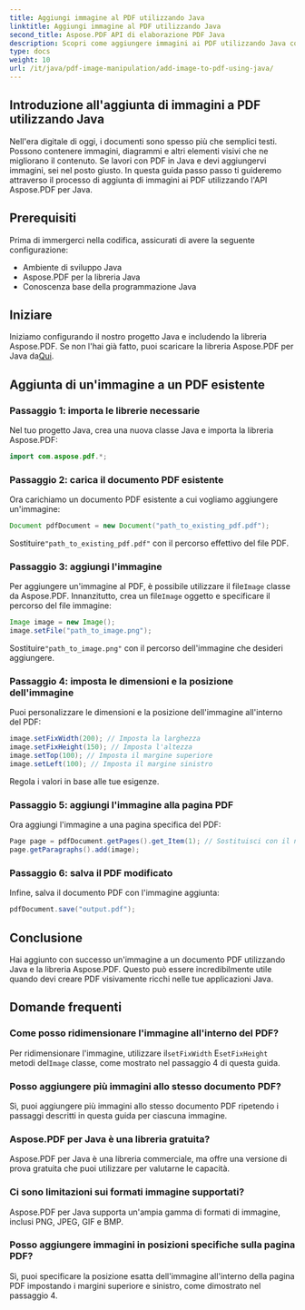 ```yaml
---
title: Aggiungi immagine al PDF utilizzando Java
linktitle: Aggiungi immagine al PDF utilizzando Java
second_title: Aspose.PDF API di elaborazione PDF Java
description: Scopri come aggiungere immagini ai PDF utilizzando Java con la nostra guida passo passo. Migliora i tuoi documenti PDF con immagini senza sforzo.
type: docs
weight: 10
url: /it/java/pdf-image-manipulation/add-image-to-pdf-using-java/
---
```


## Introduzione all'aggiunta di immagini a PDF utilizzando Java

Nell'era digitale di oggi, i documenti sono spesso più che semplici testi. Possono contenere immagini, diagrammi e altri elementi visivi che ne migliorano il contenuto. Se lavori con PDF in Java e devi aggiungervi immagini, sei nel posto giusto. In questa guida passo passo ti guideremo attraverso il processo di aggiunta di immagini ai PDF utilizzando l'API Aspose.PDF per Java.

## Prerequisiti

Prima di immergerci nella codifica, assicurati di avere la seguente configurazione:

- Ambiente di sviluppo Java
- Aspose.PDF per la libreria Java
- Conoscenza base della programmazione Java

## Iniziare

Iniziamo configurando il nostro progetto Java e includendo la libreria Aspose.PDF. Se non l'hai già fatto, puoi scaricare la libreria Aspose.PDF per Java da[Qui](https://releases.aspose.com/pdf/java/).

## Aggiunta di un'immagine a un PDF esistente

### Passaggio 1: importa le librerie necessarie

Nel tuo progetto Java, crea una nuova classe Java e importa la libreria Aspose.PDF:

```java
import com.aspose.pdf.*;
```

### Passaggio 2: carica il documento PDF esistente

Ora carichiamo un documento PDF esistente a cui vogliamo aggiungere un'immagine:

```java
Document pdfDocument = new Document("path_to_existing_pdf.pdf");
```

 Sostituire`"path_to_existing_pdf.pdf"` con il percorso effettivo del file PDF.

### Passaggio 3: aggiungi l'immagine

 Per aggiungere un'immagine al PDF, è possibile utilizzare il file`Image` classe da Aspose.PDF. Innanzitutto, crea un file`Image` oggetto e specificare il percorso del file immagine:

```java
Image image = new Image();
image.setFile("path_to_image.png");
```

 Sostituire`"path_to_image.png"` con il percorso dell'immagine che desideri aggiungere.

### Passaggio 4: imposta le dimensioni e la posizione dell'immagine

Puoi personalizzare le dimensioni e la posizione dell'immagine all'interno del PDF:

```java
image.setFixWidth(200); // Imposta la larghezza
image.setFixHeight(150); // Imposta l'altezza
image.setTop(100); // Imposta il margine superiore
image.setLeft(100); // Imposta il margine sinistro
```

Regola i valori in base alle tue esigenze.

### Passaggio 5: aggiungi l'immagine alla pagina PDF

Ora aggiungi l'immagine a una pagina specifica del PDF:

```java
Page page = pdfDocument.getPages().get_Item(1); // Sostituisci con il numero di pagina desiderato
page.getParagraphs().add(image);
```

### Passaggio 6: salva il PDF modificato

Infine, salva il documento PDF con l'immagine aggiunta:

```java
pdfDocument.save("output.pdf");
```

## Conclusione

Hai aggiunto con successo un'immagine a un documento PDF utilizzando Java e la libreria Aspose.PDF. Questo può essere incredibilmente utile quando devi creare PDF visivamente ricchi nelle tue applicazioni Java.

## Domande frequenti

### Come posso ridimensionare l'immagine all'interno del PDF?

 Per ridimensionare l'immagine, utilizzare il`setFixWidth` E`setFixHeight` metodi del`Image` classe, come mostrato nel passaggio 4 di questa guida.

### Posso aggiungere più immagini allo stesso documento PDF?

Sì, puoi aggiungere più immagini allo stesso documento PDF ripetendo i passaggi descritti in questa guida per ciascuna immagine.

### Aspose.PDF per Java è una libreria gratuita?

Aspose.PDF per Java è una libreria commerciale, ma offre una versione di prova gratuita che puoi utilizzare per valutarne le capacità.

### Ci sono limitazioni sui formati immagine supportati?

Aspose.PDF per Java supporta un'ampia gamma di formati di immagine, inclusi PNG, JPEG, GIF e BMP.

### Posso aggiungere immagini in posizioni specifiche sulla pagina PDF?

Sì, puoi specificare la posizione esatta dell'immagine all'interno della pagina PDF impostando i margini superiore e sinistro, come dimostrato nel passaggio 4.